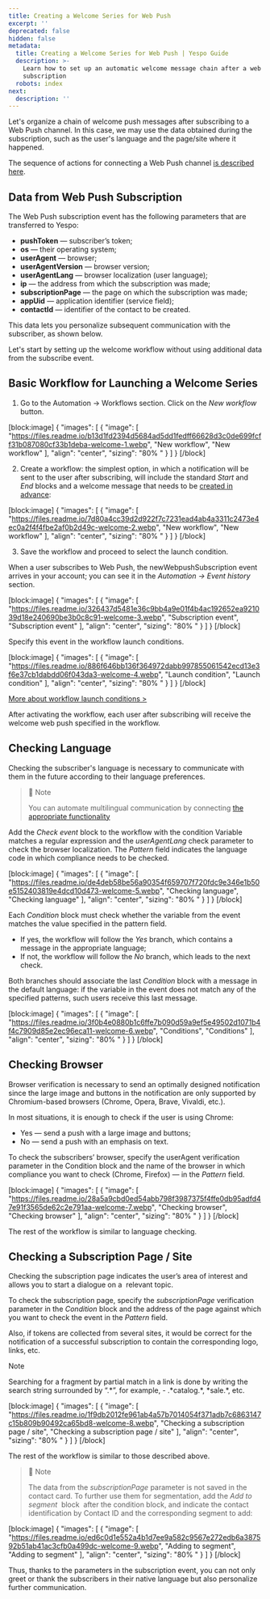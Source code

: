 ```yaml
---
title: Creating a Welcome Series for Web Push
excerpt: ''
deprecated: false
hidden: false
metadata:
  title: Creating a Welcome Series for Web Push | Yespo Guide
  description: >-
    Learn how to set up an automatic welcome message chain after a web push
    subscription
  robots: index
next:
  description: ''
---
```

Let's organize a chain of welcome push messages after subscribing to a Web Push channel. In this case, we may use the data obtained during the subscription, such as the user's language and the page/site where it happened.

The sequence of actions for connecting a Web Push channel [is described here](https://docs.yespo.io/docs/web-push).

## Data from Web Push Subscription

The Web Push subscription event has the following parameters that are transferred to Yespo:

- **pushToken** — subscriber’s token;
- **os** — their operating system;
- **userAgent** — browser;
- **userAgentVersion** — browser version;
- **userAgentLang** — browser localization (user language);
- **ip** — the address from which the subscription was made;
- **subscriptionPage** — the page on which the subscription was made;
- **appUid** — application identifier (service field);
- **contactId** — identifier of the contact to be created.

This data lets you personalize subsequent communication with the subscriber, as shown below.

Let's start by setting up the welcome workflow without using additional data from the subscribe event.

## Basic Workflow for Launching a Welcome Series

1. Go to the Automation → Workflows section. Click on the _New workflow_ button.

[block:image]
{
  "images": [
    {
      "image": [
        "https://files.readme.io/b13d1fd2394d5684ad5dd1fedff66628d3c0de699fcff31b087080cf33b1deba-welcome-1.webp",
        "New workflow",
        "New workflow"
      ],
      "align": "center",
      "sizing": "80% "
    }
  ]
}
[/block]


2. Create a workflow: the simplest option, in which a notification will be sent to the user after subscribing, will include the standard _Start_ and _End_ blocks and a welcome message that needs to be [created in advance](https://docs.yespo.io/docs/how-create-and-manage-web-push-notifications):

[block:image]
{
  "images": [
    {
      "image": [
        "https://files.readme.io/7d80a4cc39d2d922f7c7231ead4ab4a3311c2473e4ec0a2f4f4fbe2af0b2d49c-welcome-2.webp",
        "New workflow",
        "New workflow"
      ],
      "align": "center",
      "sizing": "80% "
    }
  ]
}
[/block]


3. Save the workflow and proceed to select the launch condition.

When a user subscribes to Web Push, the newWebpushSubscription event arrives in your account; you can see it in the _Automation → Event_ _history_ section.

[block:image]
{
  "images": [
    {
      "image": [
        "https://files.readme.io/326437d5481e36c9bb4a9e01f4b4ac192652ea921039d18e240690be3b0c8c91-welcome-3.webp",
        "Subscription event",
        "Subscription event"
      ],
      "align": "center",
      "sizing": "80% "
    }
  ]
}
[/block]


Specify this event in the workflow launch conditions.

[block:image]
{
  "images": [
    {
      "image": [
        "https://files.readme.io/886f646bb136f364972dabb997855061542ecd13e3f6e37cb1dabdd06f043da3-welcome-4.webp",
        "Launch condition",
        "Launch condition"
      ],
      "align": "center",
      "sizing": "80% "
    }
  ]
}
[/block]


[More about workflow launch conditions >](https://docs.yespo.io/docs/configuring-workflow-start-stop-conditions)

After activating the workflow, each user after subscribing will receive the welcome web push specified in the workflow.

## Checking Language

Checking the subscriber's language is necessary to communicate with them in the future according to their language preferences.

> 📘 Note
> 
> You can automate multilingual communication by connecting [the appropriate functionality](https://docs.yespo.io/docs/multilanguage-overview)

Add the _Check event_ block to the workflow with the condition Variable matches a regular expression and the _userAgentLang_ check parameter to check the browser localization. The _Pattern_ field indicates the language code in which compliance needs to be checked.

[block:image]
{
  "images": [
    {
      "image": [
        "https://files.readme.io/de4deb58be56a90354f659707f720fdc9e346e1b50e5152403819e4dcd10d473-welcome-5.webp",
        "Checking language",
        "Checking language"
      ],
      "align": "center",
      "sizing": "80% "
    }
  ]
}
[/block]


Each _Condition_ block must check whether the variable from the event matches the value specified in the pattern field.

- If yes, the workflow will follow the _Yes_ branch, which contains a message in the appropriate language;
- If not, the workflow will follow the _No_ branch, which leads to the next check.

Both branches should associate the last _Condition_ block with a message in the default language: if the variable in the event does not match any of the specified patterns, such users receive this last message.

[block:image]
{
  "images": [
    {
      "image": [
        "https://files.readme.io/3f0b4e0880b1c6ffe7b090d59a9ef5e49502d1071b4f4c7909d85e2ec96eca11-welcome-6.webp",
        "Conditions",
        "Conditions"
      ],
      "align": "center",
      "sizing": "80% "
    }
  ]
}
[/block]


## Checking Browser

Browser verification is necessary to send an optimally designed notification since the large image and buttons in the notification are only supported by Chromium-based browsers (Chrome, Opera, Brave, Vivaldi, etc.).

In most situations, it is enough to check if the user is using Chrome:

- Yes — send a push with a large image and buttons;
- No — send a push with an emphasis on text.

To check the subscribers’ browser, specify the userAgent verification parameter in the Condition block and the name of the browser in which compliance you want to check (Chrome, Firefox) — in the _Pattern_ field.

[block:image]
{
  "images": [
    {
      "image": [
        "https://files.readme.io/28a5a9cbd0ed54abb798f3987375f4ffe0db95adfd47e91f3565de62c2e791aa-welcome-7.webp",
        "Checking browser",
        "Checking browser"
      ],
      "align": "center",
      "sizing": "80% "
    }
  ]
}
[/block]


The rest of the workflow is similar to language checking.

## Checking a Subscription Page / Site

Checking the subscription page indicates the user’s area of interest and allows you to start a dialogue on a  relevant topic.

To check the subscription page, specify the _subscriptionPage_ verification parameter in the _Condition_ block and the address of the page against which you want to check the event in the _Pattern_ field.

Also, if tokens are collected from several sites, it would be correct for the notification of a successful subscription to contain the corresponding logo, links, etc.

Note

Searching for a fragment by partial match in a link is done by writing the search string surrounded by “.\*”, for example, - .\*catalog.\*, \*sale.\*, etc.

[block:image]
{
  "images": [
    {
      "image": [
        "https://files.readme.io/1f9db2012fe961ab4a57b7014054f371adb7c6863147c15b809b90492ca65bd8-welcome-8.webp",
        "Checking a subscription page / site",
        "Checking a subscription page / site"
      ],
      "align": "center",
      "sizing": "80% "
    }
  ]
}
[/block]


The rest of the workflow is similar to those described above.

> 📘 Note
> 
> The data from the _subscriptionPage_ parameter is not saved in the contact card. To further use them for segmentation, add the _Add to segment_  block  after the condition block, and indicate the contact identification by Contact ID and the corresponding segment to add:

[block:image]
{
  "images": [
    {
      "image": [
        "https://files.readme.io/ed6c0d1e552a4b1d7ee9a582c9567e272edb6a387592b51ab41ac3cfb0a499dc-welcome-9.webp",
        "Adding to segment",
        "Adding to segment"
      ],
      "align": "center",
      "sizing": "80% "
    }
  ]
}
[/block]


Thus, thanks to the parameters in the subscription event, you can not only greet or thank the subscribers in their native language but also personalize further communication.